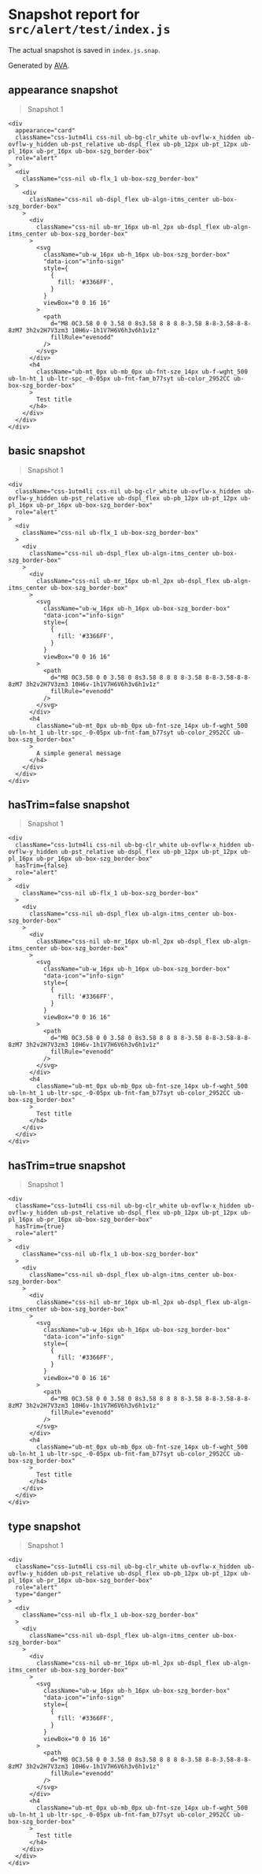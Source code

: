 # Snapshot report for `src/alert/test/index.js`

The actual snapshot is saved in `index.js.snap`.

Generated by [AVA](https://ava.li).

## appearance snapshot

> Snapshot 1

    <div
      appearance="card"
      className="css-1utm4li css-nil ub-bg-clr_white ub-ovflw-x_hidden ub-ovflw-y_hidden ub-pst_relative ub-dspl_flex ub-pb_12px ub-pt_12px ub-pl_16px ub-pr_16px ub-box-szg_border-box"
      role="alert"
    >
      <div
        className="css-nil ub-flx_1 ub-box-szg_border-box"
      >
        <div
          className="css-nil ub-dspl_flex ub-algn-itms_center ub-box-szg_border-box"
        >
          <div
            className="css-nil ub-mr_16px ub-ml_2px ub-dspl_flex ub-algn-itms_center ub-box-szg_border-box"
          >
            <svg
              className="ub-w_16px ub-h_16px ub-box-szg_border-box"
              "data-icon"="info-sign"
              style={
                {
                  fill: '#3366FF',
                }
              }
              viewBox="0 0 16 16"
            >
              <path
                d="M8 0C3.58 0 0 3.58 0 8s3.58 8 8 8 8-3.58 8-8-3.58-8-8-8zM7 3h2v2H7V3zm3 10H6v-1h1V7H6V6h3v6h1v1z"
                fillRule="evenodd"
              />
            </svg>
          </div>
          <h4
            className="ub-mt_0px ub-mb_0px ub-fnt-sze_14px ub-f-wght_500 ub-ln-ht_1 ub-ltr-spc_-0-05px ub-fnt-fam_b77syt ub-color_2952CC ub-box-szg_border-box"
          >
            Test title
          </h4>
        </div>
      </div>
    </div>

## basic snapshot

> Snapshot 1

    <div
      className="css-1utm4li css-nil ub-bg-clr_white ub-ovflw-x_hidden ub-ovflw-y_hidden ub-pst_relative ub-dspl_flex ub-pb_12px ub-pt_12px ub-pl_16px ub-pr_16px ub-box-szg_border-box"
      role="alert"
    >
      <div
        className="css-nil ub-flx_1 ub-box-szg_border-box"
      >
        <div
          className="css-nil ub-dspl_flex ub-algn-itms_center ub-box-szg_border-box"
        >
          <div
            className="css-nil ub-mr_16px ub-ml_2px ub-dspl_flex ub-algn-itms_center ub-box-szg_border-box"
          >
            <svg
              className="ub-w_16px ub-h_16px ub-box-szg_border-box"
              "data-icon"="info-sign"
              style={
                {
                  fill: '#3366FF',
                }
              }
              viewBox="0 0 16 16"
            >
              <path
                d="M8 0C3.58 0 0 3.58 0 8s3.58 8 8 8 8-3.58 8-8-3.58-8-8-8zM7 3h2v2H7V3zm3 10H6v-1h1V7H6V6h3v6h1v1z"
                fillRule="evenodd"
              />
            </svg>
          </div>
          <h4
            className="ub-mt_0px ub-mb_0px ub-fnt-sze_14px ub-f-wght_500 ub-ln-ht_1 ub-ltr-spc_-0-05px ub-fnt-fam_b77syt ub-color_2952CC ub-box-szg_border-box"
          >
            A simple general message
          </h4>
        </div>
      </div>
    </div>

## hasTrim=false snapshot

> Snapshot 1

    <div
      className="css-1utm4li css-nil ub-bg-clr_white ub-ovflw-x_hidden ub-ovflw-y_hidden ub-pst_relative ub-dspl_flex ub-pb_12px ub-pt_12px ub-pl_16px ub-pr_16px ub-box-szg_border-box"
      hasTrim={false}
      role="alert"
    >
      <div
        className="css-nil ub-flx_1 ub-box-szg_border-box"
      >
        <div
          className="css-nil ub-dspl_flex ub-algn-itms_center ub-box-szg_border-box"
        >
          <div
            className="css-nil ub-mr_16px ub-ml_2px ub-dspl_flex ub-algn-itms_center ub-box-szg_border-box"
          >
            <svg
              className="ub-w_16px ub-h_16px ub-box-szg_border-box"
              "data-icon"="info-sign"
              style={
                {
                  fill: '#3366FF',
                }
              }
              viewBox="0 0 16 16"
            >
              <path
                d="M8 0C3.58 0 0 3.58 0 8s3.58 8 8 8 8-3.58 8-8-3.58-8-8-8zM7 3h2v2H7V3zm3 10H6v-1h1V7H6V6h3v6h1v1z"
                fillRule="evenodd"
              />
            </svg>
          </div>
          <h4
            className="ub-mt_0px ub-mb_0px ub-fnt-sze_14px ub-f-wght_500 ub-ln-ht_1 ub-ltr-spc_-0-05px ub-fnt-fam_b77syt ub-color_2952CC ub-box-szg_border-box"
          >
            Test title
          </h4>
        </div>
      </div>
    </div>

## hasTrim=true snapshot

> Snapshot 1

    <div
      className="css-1utm4li css-nil ub-bg-clr_white ub-ovflw-x_hidden ub-ovflw-y_hidden ub-pst_relative ub-dspl_flex ub-pb_12px ub-pt_12px ub-pl_16px ub-pr_16px ub-box-szg_border-box"
      hasTrim={true}
      role="alert"
    >
      <div
        className="css-nil ub-flx_1 ub-box-szg_border-box"
      >
        <div
          className="css-nil ub-dspl_flex ub-algn-itms_center ub-box-szg_border-box"
        >
          <div
            className="css-nil ub-mr_16px ub-ml_2px ub-dspl_flex ub-algn-itms_center ub-box-szg_border-box"
          >
            <svg
              className="ub-w_16px ub-h_16px ub-box-szg_border-box"
              "data-icon"="info-sign"
              style={
                {
                  fill: '#3366FF',
                }
              }
              viewBox="0 0 16 16"
            >
              <path
                d="M8 0C3.58 0 0 3.58 0 8s3.58 8 8 8 8-3.58 8-8-3.58-8-8-8zM7 3h2v2H7V3zm3 10H6v-1h1V7H6V6h3v6h1v1z"
                fillRule="evenodd"
              />
            </svg>
          </div>
          <h4
            className="ub-mt_0px ub-mb_0px ub-fnt-sze_14px ub-f-wght_500 ub-ln-ht_1 ub-ltr-spc_-0-05px ub-fnt-fam_b77syt ub-color_2952CC ub-box-szg_border-box"
          >
            Test title
          </h4>
        </div>
      </div>
    </div>

## type snapshot

> Snapshot 1

    <div
      className="css-1utm4li css-nil ub-bg-clr_white ub-ovflw-x_hidden ub-ovflw-y_hidden ub-pst_relative ub-dspl_flex ub-pb_12px ub-pt_12px ub-pl_16px ub-pr_16px ub-box-szg_border-box"
      role="alert"
      type="danger"
    >
      <div
        className="css-nil ub-flx_1 ub-box-szg_border-box"
      >
        <div
          className="css-nil ub-dspl_flex ub-algn-itms_center ub-box-szg_border-box"
        >
          <div
            className="css-nil ub-mr_16px ub-ml_2px ub-dspl_flex ub-algn-itms_center ub-box-szg_border-box"
          >
            <svg
              className="ub-w_16px ub-h_16px ub-box-szg_border-box"
              "data-icon"="info-sign"
              style={
                {
                  fill: '#3366FF',
                }
              }
              viewBox="0 0 16 16"
            >
              <path
                d="M8 0C3.58 0 0 3.58 0 8s3.58 8 8 8 8-3.58 8-8-3.58-8-8-8zM7 3h2v2H7V3zm3 10H6v-1h1V7H6V6h3v6h1v1z"
                fillRule="evenodd"
              />
            </svg>
          </div>
          <h4
            className="ub-mt_0px ub-mb_0px ub-fnt-sze_14px ub-f-wght_500 ub-ln-ht_1 ub-ltr-spc_-0-05px ub-fnt-fam_b77syt ub-color_2952CC ub-box-szg_border-box"
          >
            Test title
          </h4>
        </div>
      </div>
    </div>
